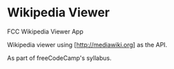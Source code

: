 Wikipedia Viewer
=====

FCC Wikipedia Viewer App

Wikipedia viewer using [http://mediawiki.org] as the API.

As part of freeCodeCamp's syllabus.
